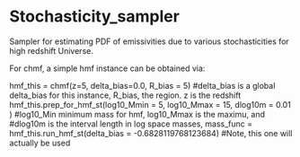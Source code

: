 # Stochasticity_sampler
Sampler for estimating PDF of emissivities due to various stochasticities for high redshift Universe.


For chmf, a simple hmf instance can be obtained via:

hmf_this = chmf(z=5, delta_bias=0.0, R_bias = 5)                                            #delta_bias is a global delta_bias for this instance, R_bias, the region. z is the redshift
hmf_this.prep_for_hmf_st(log10_Mmin = 5, log10_Mmax = 15, dlog10m = 0.01 )                                #log10_Min minimum mass for hmf, log10_Mmax is the maximu, and                                                                                              #dlog10m is the interval length in log space
masses, mass_func = hmf_this.run_hmf_st(delta_bias = -0.6828119768123684)                                          #Note, this one will actually be used
